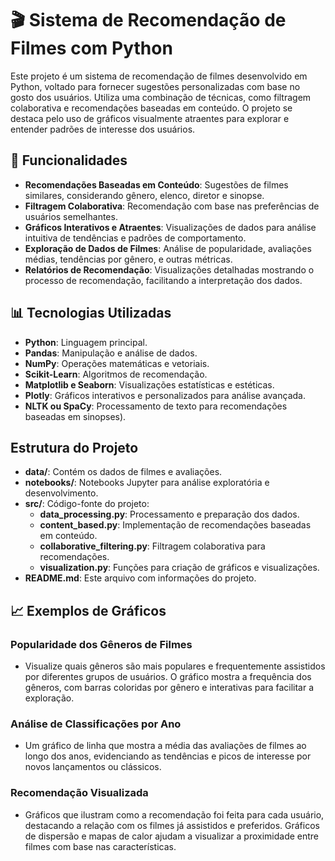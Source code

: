 # 🎬 Sistema de Recomendação de Filmes com Python

Este projeto é um sistema de recomendação de filmes desenvolvido em Python, voltado para fornecer sugestões personalizadas com base no gosto dos usuários. Utiliza uma combinação de técnicas, como filtragem colaborativa e recomendações baseadas em conteúdo. O projeto se destaca pelo uso de gráficos visualmente atraentes para explorar e entender padrões de interesse dos usuários.

## 🌟 Funcionalidades

- **Recomendações Baseadas em Conteúdo**: Sugestões de filmes similares, considerando gênero, elenco, diretor e sinopse.
- **Filtragem Colaborativa**: Recomendação com base nas preferências de usuários semelhantes.
- **Gráficos Interativos e Atraentes**: Visualizações de dados para análise intuitiva de tendências e padrões de comportamento.
- **Exploração de Dados de Filmes**: Análise de popularidade, avaliações médias, tendências por gênero, e outras métricas.
- **Relatórios de Recomendação**: Visualizações detalhadas mostrando o processo de recomendação, facilitando a interpretação dos dados.

## 📊 Tecnologias Utilizadas

- **Python**: Linguagem principal.
- **Pandas**: Manipulação e análise de dados.
- **NumPy**: Operações matemáticas e vetoriais.
- **Scikit-Learn**: Algoritmos de recomendação.
- **Matplotlib e Seaborn**: Visualizações estatísticas e estéticas.
- **Plotly**: Gráficos interativos e personalizados para análise avançada.
- **NLTK ou SpaCy**: Processamento de texto para recomendações baseadas em sinopses).

## Estrutura do Projeto

- **data/**: Contém os dados de filmes e avaliações.
- **notebooks/**: Notebooks Jupyter para análise exploratória e desenvolvimento.
- **src/**: Código-fonte do projeto:
  - **data_processing.py**: Processamento e preparação dos dados.
  - **content_based.py**: Implementação de recomendações baseadas em conteúdo.
  - **collaborative_filtering.py**: Filtragem colaborativa para recomendações.
  - **visualization.py**: Funções para criação de gráficos e visualizações.
- **README.md**: Este arquivo com informações do projeto.

## 📈 Exemplos de Gráficos

### Popularidade dos Gêneros de Filmes
- Visualize quais gêneros são mais populares e frequentemente assistidos por diferentes grupos de usuários. O gráfico mostra a frequência dos gêneros, com barras coloridas por gênero e interativas para facilitar a exploração.

### Análise de Classificações por Ano
- Um gráfico de linha que mostra a média das avaliações de filmes ao longo dos anos, evidenciando as tendências e picos de interesse por novos lançamentos ou clássicos.

### Recomendação Visualizada
- Gráficos que ilustram como a recomendação foi feita para cada usuário, destacando a relação com os filmes já assistidos e preferidos. Gráficos de dispersão e mapas de calor ajudam a visualizar a proximidade entre filmes com base nas características.

